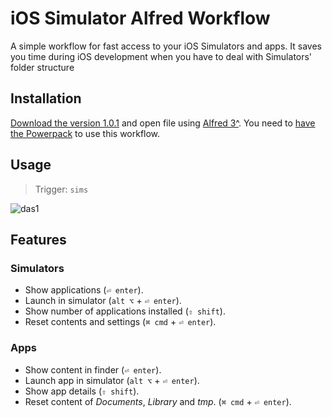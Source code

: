 # iOS Simulator Alfred Workflow

A simple workflow for fast access to your iOS Simulators and apps. It saves you time during iOS development when you have to deal with Simulators' folder structure


## Installation

[Download the version 1.0.1][workflow] and open file using [Alfred 3^][alfred]. You need to [have the Powerpack][powerpack] to use this workflow.

## Usage

> Trigger: `sims`

![das1][1]

## Features

### Simulators

* Show applications (`⏎ enter`).
* Launch in simulator (`alt ⌥` + `⏎ enter`).
* Show number of applications installed (`⇧ shift`).
* Reset contents and settings (`⌘ cmd` + `⏎ enter`).

### Apps

* Show content in finder (`⏎ enter`).
* Launch app in simulator (`alt ⌥` + `⏎ enter`).
* Show app details (`⇧ shift`).
* Reset content of *Documents*, *Library* and *tmp*. (`⌘ cmd` + `⏎ enter`). 


[1]:media/ios-simulator.gif
[alfred]:http://www.alfredapp.com
[powerpack]:http://www.alfredapp.com/powerpack/buy/
[workflow]:https://github.com/sampayo/alfred-workFlows-iossimulator/releases/download/V1.0.1/iOS.Simulator.zip
